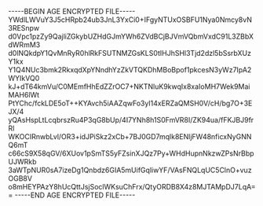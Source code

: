-----BEGIN AGE ENCRYPTED FILE-----
YWdlLWVuY3J5cHRpb24ub3JnL3YxCi0+IFgyNTUxOSBFU1Nya0Nmcy8vN3RESnpw
d0Vpc1pzZy9QajliZGkybUZHdGJmYWh6ZVdBCjBJVmVQbmVxdC91L3ZBbXdWRmM3
d0lNQkdpY1QvMnRyR0hlRkFSUTNMZGsKLS0tIHJhSHl3Tjd2dzl5bSsrbXUzY1kx
Y1Q4NUc3bmk2RkxqdXpYNndhYzZkVTQKDhMBoBpof1pkcesN3yWz7IpA2WYIkVQ0
kJ+dT64kmVu/C0MEmfHhEdZZrOC7+NKTNluK9kwqIx8xaIoMH7Wek9MaiMAH6lWt
PtYChc/fckLDE5oT++KYAvch5iAAZqwFo3yI14xERZaQMSH0V/cH/bg7O+3EJX/4
yQAsHspLtLcqbrszRu4P3qG8bUp/4I7YNh8h1S0FmVR8I/ZK94ua/fFKJBJ9frRI
WKOCIRnwbLvl/OR3+idJPiSkz2xCb+7BJ0GD7mqlk8ENljFW48nficxNyGNNQ6mT
c66cS9X58qGV/6XUov1pSmTS5yFZsinXJQz7Py+WHdHupnNkzwZPsNrBbpUJWRkb
3aWTpNUR0sA7izeDg1Qnbdz6GIA5mUifGqliwYF/VAsFNQLqUC5ClnO+vuzOGB8V
o8mHEYPAzY8hUcQttJsjSoclWKsuChFrx/QtyORDB8X4z8MJTAMpDJ7LqA==
-----END AGE ENCRYPTED FILE-----
